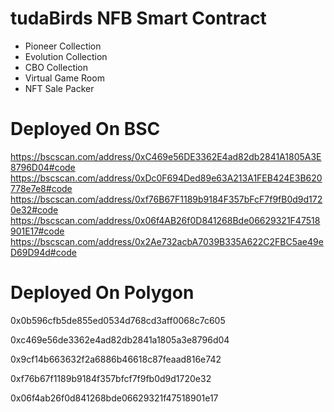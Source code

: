 # tudaBirds NFB Smart Contract

- Pioneer Collection
- Evolution Collection
- CBO Collection
- Virtual Game Room
- NFT Sale Packer

# Deployed On BSC

https://bscscan.com/address/0xC469e56DE3362E4ad82db2841A1805A3E8796D04#code
https://bscscan.com/address/0xDc0F694Ded89e63A213A1FEB424E3B620778e7e8#code
https://bscscan.com/address/0xf76B67F1189b9184F357bFcF7f9fB0d9d1720e32#code
https://bscscan.com/address/0x06f4AB26f0D841268Bde06629321F47518901E17#code
https://bscscan.com/address/0x2Ae732acbA7039B335A622C2FBC5ae49eD69D94d#code

# Deployed On Polygon
0x0b596cfb5de855ed0534d768cd3aff0068c7c605

0xc469e56de3362e4ad82db2841a1805a3e8796d04

0x9cf14b663632f2a6886b46618c87feaad816e742

0xf76b67f1189b9184f357bfcf7f9fb0d9d1720e32


0x06f4ab26f0d841268bde06629321f47518901e17
